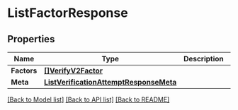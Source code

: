 # ListFactorResponse

## Properties

Name | Type | Description | Notes
------------ | ------------- | ------------- | -------------
**Factors** | [**[]VerifyV2Factor**](VerifyV2Factor.md) |  |[optional] 
**Meta** | [**ListVerificationAttemptResponseMeta**](ListVerificationAttemptResponseMeta.md) |  |[optional] 

[[Back to Model list]](../README.md#documentation-for-models) [[Back to API list]](../README.md#documentation-for-api-endpoints) [[Back to README]](../README.md)


